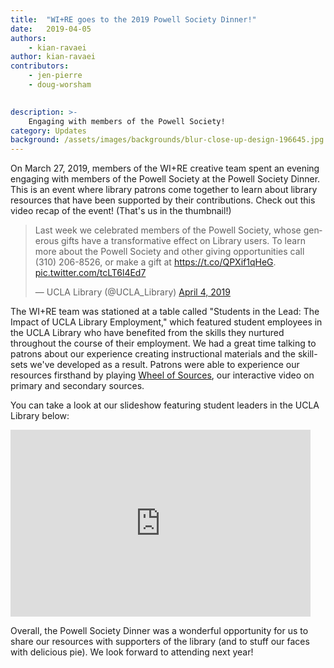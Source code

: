 ```yaml
---
title:  "WI+RE goes to the 2019 Powell Society Dinner!"
date:   2019-04-05
authors:
    - kian-ravaei
author: kian-ravaei
contributors:
    - jen-pierre
    - doug-worsham

    
description: >-
    Engaging with members of the Powell Society!
category: Updates
background: /assets/images/backgrounds/blur-close-up-design-196645.jpg
---
```


On March 27, 2019, members of the WI+RE creative team spent an evening engaging with members of the Powell Society at the Powell Society Dinner. This is an event where library patrons come together to learn about library resources that have been supported by their contributions. Check out this video recap of the event! (That's us in the thumbnail!)

<blockquote class="twitter-tweet tw-align-center" data-lang="en"><p lang="en" dir="ltr">Last week we celebrated members of the Powell Society, whose generous gifts have a transformative effect on Library users. To learn more about the Powell Society and other giving opportunities call (310) 206-8526, or make a gift at <a href="https://t.co/QPXif1qHeG">https://t.co/QPXif1qHeG</a>. <a href="https://t.co/tcLT6l4Ed7">pic.twitter.com/tcLT6l4Ed7</a></p>&mdash; UCLA Library (@UCLA_Library) <a href="https://twitter.com/UCLA_Library/status/1113874604160737280?ref_src=twsrc%5Etfw">April 4, 2019</a></blockquote>
<script async src="https://platform.twitter.com/widgets.js" charset="utf-8"></script>

The WI+RE team was stationed at a table called "Students in the Lead: The Impact of UCLA Library Employment," which featured student employees in the UCLA Library who have benefited from the skills they nurtured throughout the course of their employment. We had a great time talking to patrons about our experience creating instructional materials and the skill-sets we've developed as a result. Patrons were able to experience our resources firsthand by playing [Wheel of Sources](https://uclalibrary.github.io/research-tips/primary-secondary/), our interactive video on primary and secondary sources. 

You can take a look at our slideshow featuring student leaders in the UCLA Library below:

<div class="text-center">
    <iframe src="https://docs.google.com/presentation/d/e/2PACX-1vQ77LuY5UqfRZ2YKtW2XULy-ode2DHOSmP8di8CNc7un4T3GObYzVXceg5EIAnQMXWesAzJmUXLZ4KS/embed?start=false&loop=true&delayms=3000" frameborder="0" width="480" height="299" allowfullscreen="true" mozallowfullscreen="true" webkitallowfullscreen="true"></iframe>
</div>

Overall, the Powell Society Dinner was a wonderful opportunity for us to share our resources with supporters of the library (and to stuff our faces with delicious pie). We look forward to attending next year!